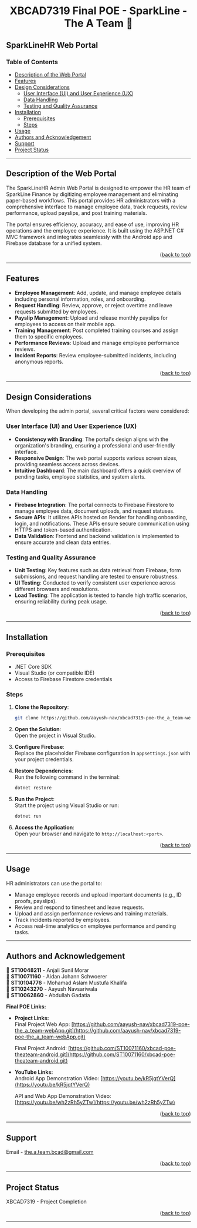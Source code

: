 
<h1 align="center">XBCAD7319 Final POE - SparkLine - The A Team 👋</h1>

## SparkLineHR Web Portal

### Table of Contents

-   [Description of the Web Portal](#description-of-the-web-portal)
-   [Features](#features)
-   [Design Considerations](#design-considerations)
    -   [User Interface (UI) and User Experience (UX)](#user-interface-ui-and-user-experience-ux)
    -   [Data Handling](#data-handling)
    -   [Testing and Quality Assurance](#testing-and-quality-assurance)
-   [Installation](#installation)
    -   [Prerequisites](#prerequisites)
    -   [Steps](#steps)
-   [Usage](#usage)
-   [Authors and Acknowledgement](#authors-and-acknowledgement)
-   [Support](#support)
-   [Project Status](#project-status)

----------

## Description of the Web Portal

The SparkLineHR Admin Web Portal is designed to empower the HR team of SparkLine Finance by digitizing employee management and eliminating paper-based workflows. This portal provides HR administrators with a comprehensive interface to manage employee data, track requests, review performance, upload payslips, and post training materials.

The portal ensures efficiency, accuracy, and ease of use, improving HR operations and the employee experience. It is built using the ASP.NET C# MVC framework and integrates seamlessly with the Android app and Firebase database for a unified system.

<p align="right">(<a href="#table-of-contents">back to top</a>)</p>

----------

## Features

-   **Employee Management**: Add, update, and manage employee details including personal information, roles, and onboarding.
-   **Request Handling**: Review, approve, or reject overtime and leave requests submitted by employees.
-   **Payslip Management**: Upload and release monthly payslips for employees to access on their mobile app.
-   **Training Management**: Post completed training courses and assign them to specific employees.
-   **Performance Reviews**: Upload and manage employee performance reviews.
-   **Incident Reports**: Review employee-submitted incidents, including anonymous reports.


<p align="right">(<a href="#table-of-contents">back to top</a>)</p>

----------

## Design Considerations

When developing the admin portal, several critical factors were considered:

### User Interface (UI) and User Experience (UX)

-   **Consistency with Branding**: The portal's design aligns with the organization's branding, ensuring a professional and user-friendly interface.
-   **Responsive Design**: The web portal supports various screen sizes, providing seamless access across devices.
-   **Intuitive Dashboard**: The main dashboard offers a quick overview of pending tasks, employee statistics, and system alerts.

### Data Handling

-   **Firebase Integration**: The portal connects to Firebase Firestore to manage employee data, document uploads, and request statuses.
-   **Secure APIs**: It utilizes APIs hosted on Render for handling onboarding, login, and notifications. These APIs ensure secure communication using HTTPS and token-based authentication.
-   **Data Validation**: Frontend and backend validation is implemented to ensure accurate and clean data entries.

### Testing and Quality Assurance

-   **Unit Testing**: Key features such as data retrieval from Firebase, form submissions, and request handling are tested to ensure robustness.
-   **UI Testing**: Conducted to verify consistent user experience across different browsers and resolutions.
-   **Load Testing**: The application is tested to handle high traffic scenarios, ensuring reliability during peak usage.


<p align="right">(<a href="#table-of-contents">back to top</a>)</p>

----------

## Installation

### Prerequisites

-   .NET Core SDK
-   Visual Studio (or compatible IDE)
-   Access to Firebase Firestore credentials

### Steps

1.  **Clone the Repository**:
    
    ```bash
    git clone https://github.com/aayush-nav/xbcad7319-poe-the_a_team-webApp.git
    
    ```
    
2.  **Open the Solution**:  
    Open the project in Visual Studio.
    
3.  **Configure Firebase**:  
    Replace the placeholder Firebase configuration in `appsettings.json` with your project credentials.
    
4.  **Restore Dependencies**:  
    Run the following command in the terminal:
    
    ```bash
    dotnet restore
    
    ```
    
5.  **Run the Project**:  
    Start the project using Visual Studio or run:
    
    ```bash
    dotnet run
    
    ```
    
6.  **Access the Application**:  
    Open your browser and navigate to `http://localhost:<port>`.
    

<p align="right">(<a href="#table-of-contents">back to top</a>)</p>

----------

## Usage

HR administrators can use the portal to:

-   Manage employee records and upload important documents (e.g., ID proofs, payslips).
-   Review and respond to timesheet and leave requests.
-   Upload and assign performance reviews and training materials.
-   Track incidents reported by employees.
-   Access real-time analytics on employee performance and pending tasks.

----------

## Authors and Acknowledgement

👤 **ST10048211** - Anjali Sunil Morar  
👤 **ST10071160** - Aidan Johann Schwoerer  
👤 **ST10104776** - Mohamad Aslam Mustufa Khalifa  
👤 **ST10243270** - Aayush Navsariwala  
👤 **ST10062860** - Abdullah Gadatia

**Final POE Links:**

-   **Project Links:**  
    Final Project Web App: [https://github.com/aayush-nav/xbcad7319-poe-the_a_team-webApp.git](https://github.com/aayush-nav/xbcad7319-poe-the_a_team-webApp.git)  
    
    Final Project Android: [https://github.com/ST10071160/xbcad-poe-theateam-android.git](https://github.com/ST10071160/xbcad-poe-theateam-android.git)
    
-   **YouTube Links:**  
   Android App Demonstration Video:  [https://youtu.be/kR5jqtYVerQ](https://youtu.be/kR5jqtYVerQ)

	API and Web App Demonstration Video:  [https://youtu.be/wh2zRh5yZTw](https://youtu.be/wh2zRh5yZTw)


<p align="right">(<a href="#table-of-contents">back to top</a>)</p>

----------

## Support

Email - [the.a.team.bcad@gmail.com](mailto:the.a.team.bcad@gmail.com)


<p align="right">(<a href="#table-of-contents">back to top</a>)</p>

----------

## Project Status

XBCAD7319 - Project Completion


<p align="right">(<a href="#table-of-contents">back to top</a>)</p>

----------

